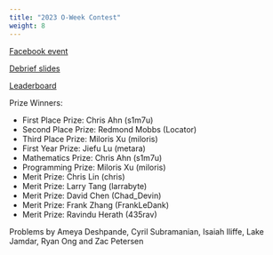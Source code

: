 ```yaml
---
title: "2023 O-Week Contest"
weight: 8
---
```


[Facebook event](https://www.facebook.com/events/639073991554726)

[Debrief slides](debrief_slides.pdf)

[Leaderboard](leaderboard)

Prize Winners:

- First Place Prize: Chris Ahn (s1m7u)
- Second Place Prize: Redmond Mobbs (Locator)
- Third Place Prize: Miloris Xu (miloris)
- First Year Prize: Jiefu Lu (metara)
- Mathematics Prize: Chris Ahn (s1m7u)
- Programming Prize: Miloris Xu (miloris)
- Merit Prize: Chris Lin (chris)
- Merit Prize: Larry Tang (larrabyte)
- Merit Prize: David Chen (Chad\_Devin)
- Merit Prize: Frank Zhang (FrankLeDank)
- Merit Prize: Ravindu Herath (435rav)

Problems by Ameya Deshpande, Cyril Subramanian, Isaiah Iliffe, Lake Jamdar, Ryan Ong and Zac Petersen